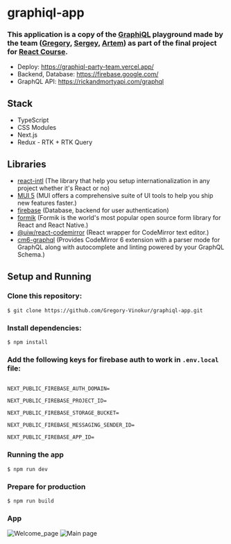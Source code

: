 # graphiql-app

### This application is a copy of the [GraphiQL](https://www.npmjs.com/package/@graphiql/react) playground made by the team ([Gregory](https://github.com/gregory-vinokur), [Sergey](https://github.com/m0rl0ck), [Artem](https://github.com/artemkamyshenkov)) as part of the final project for [React Course](https://rs.school/react/).
+ Deploy: https://graphiql-party-team.vercel.app/
+ Backend, Database: https://firebase.google.com/
+ GraphQL API: https://rickandmortyapi.com/graphql

## Stack
+ TypeScript
+ CSS Modules
+ Next.js
+ Redux - RTK + RTK Query

## Libraries
+ [react-intl](https://www.npmjs.com/package/react-intl) (The library that help you setup internationalization in any project whether it's React or no)
+ [MUI 5](https://mui.com/) (MUI offers a comprehensive suite of UI tools to help you ship new features faster.)
+ [firebase](https://firebase.google.com/) (Database, backend for user authentication)
+ [formik](https://formik.org/) (Formik is the world's most popular open source form library for React and React Native.)
+ [@uiw/react-codemirror](https://github.com/uiwjs/react-codemirror) (React wrapper for CodeMirror text editor.)
+ [cm6-graphql](https://www.npmjs.com/package/cm6-graphql) (Provides CodeMirror 6 extension with a parser mode for GraphQL along with autocomplete and linting powered by your GraphQL Schema.)


## Setup and Running

### Clone this repository:
`$ git clone https://github.com/Gregory-Vinokur/graphiql-app.git`

### Install dependencies:
`$ npm install`

### Add the following keys for firebase auth to work in `.env.local` file:

``` NEXT_PUBLIC_FIREBASE_API_KEY=

NEXT_PUBLIC_FIREBASE_AUTH_DOMAIN=

NEXT_PUBLIC_FIREBASE_PROJECT_ID=

NEXT_PUBLIC_FIREBASE_STORAGE_BUCKET=

NEXT_PUBLIC_FIREBASE_MESSAGING_SENDER_ID=

NEXT_PUBLIC_FIREBASE_APP_ID=
```

### Running the app
`$ npm run dev`

### Prepare for production
`$ npm run build`
### App
![Welcome_page](https://github.com/Gregory-Vinokur/graphiql-app/assets/98179706/aaffe2f6-8e1b-42be-98ee-7b80b1c1c8e4)
![Main page](https://github.com/Gregory-Vinokur/graphiql-app/assets/98179706/d935c53b-df39-4a7f-bf86-bd8a4a32d15e)

